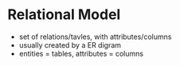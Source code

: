 # Relational Model
- set of relations/tavles, with attributes/columns 
- usually created by a ER digram 
- entities = tables, attributes = columns 

